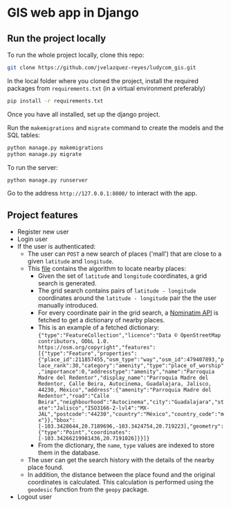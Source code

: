 # GIS web app in Django

## Run the project locally
To run the whole project locally, clone this repo:
```bash
git clone https://github.com/jvelazquez-reyes/ludycom_gis.git
```

In the local folder where you cloned the project, install the required packages from `requirements.txt` (in a virtual environment preferably)

```bash
pip install -r requirements.txt
```

Once you have all installed, set up the django project.

Run the `makemigrations` and `migrate` command to create the models and the SQL tables:

```bash
python manage.py makemigrations
python manage.py migrate
```

To run the server:

```bash
python manage.py runserver
```

Go to the address `http://127.0.0.1:8000/` to interact with the app.


## Project features
- Register new user
- Login user
- If the user is authenticated:
  - The user can `POST` a new search of places ('mall') that are close to a given `latitude` and `longitude`.
  - This [file](https://github.com/jvelazquez-reyes/ludycom_gis/blob/main/geoapp/geolocalizer.py) contains the algorithm to locate nearby places:
    - Given the set of `latitude` and `longitude` coordinates, a grid search is generated.
    - The grid search contains pairs of `latitude - longitude` coordinates around the `latitude - longitude` pair the the user manually introduced.
    - For every coordinate pair in the grid search, a [Nominatim API](https://nominatim.org/release-docs/develop/api/Reverse/) is fetched to get a dictionary of nearby places.
    - This is an example of a fetched dictionary: `{"type":"FeatureCollection","licence":"Data © OpenStreetMap contributors, ODbL 1.0. https://osm.org/copyright","features":[{"type":"Feature","properties":{"place_id":211857455,"osm_type":"way","osm_id":479407893,"place_rank":30,"category":"amenity","type":"place_of_worship","importance":0,"addresstype":"amenity","name":"Parroquia Madre del Redentor","display_name":"Parroquia Madre del Redentor, Calle Beira, Autocinema, Guadalajara, Jalisco, 44230, México","address":{"amenity":"Parroquia Madre del Redentor","road":"Calle Beira","neighbourhood":"Autocinema","city":"Guadalajara","state":"Jalisco","ISO3166-2-lvl4":"MX-JAL","postcode":"44230","country":"México","country_code":"mx"}},"bbox":[-103.3428644,20.7189696,-103.3424754,20.719223],"geometry":{"type":"Point","coordinates":[-103.34266219981436,20.7191026]}}]}`
    - From the dictionary, the `name`, `type` values are indexed to store them in the database.
  - The user can get the search history with the details of the nearby place found.
  - In addition, the distance between the place found and the original coordinates is calculated. This calculation is performed using the `geodesic` function from the `geopy` package.
- Logout user
